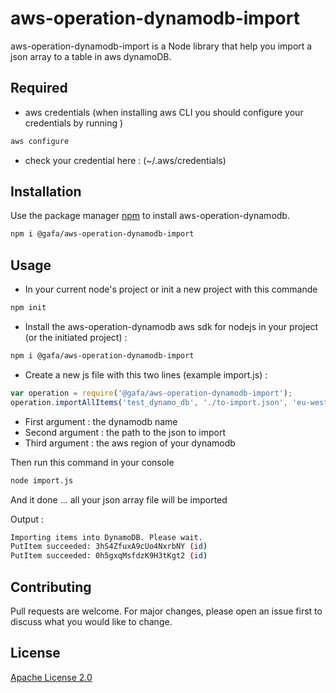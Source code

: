 # aws-operation-dynamodb-import

aws-operation-dynamodb-import is a Node library that help you import a json array to a table in aws dynamoDB.

## Required

- aws credentials (when installing aws CLI you should configure your credentials by running )

```bash
aws configure
```

- check your credential here : (~/.aws/credentials)

## Installation

Use the package manager [npm](https://www.npmjs.com/) to install aws-operation-dynamodb.

```bash
npm i @gafa/aws-operation-dynamodb-import
```

## Usage

- In your current node's project or init a new project with this commande

```bash
npm init
```

- Install the aws-operation-dynamodb aws sdk for nodejs in your project (or the initiated project) :

```bash
npm i @gafa/aws-operation-dynamodb-import
```

- Create a new js file with this two lines (example import.js) :

```javascript
var operation = require('@gafa/aws-operation-dynamodb-import');
operation.importAllItems('test_dynamo_db', './to-import.json', 'eu-west-1');
```

- First argument : the dynamodb name
- Second argument : the path to the json to import
- Third argument : the aws region of your dynamodb

Then run this command in your console

```bash
node import.js
```

And it done ... all your json array file will be imported

Output :

```bash
Importing items into DynamoDB. Please wait.
PutItem succeeded: 3hS4ZfuxA9cUo4NxrbNY (id)
PutItem succeeded: 0h5gxqMsfdzK9H3tKgt2 (id)
```

## Contributing

Pull requests are welcome. For major changes, please open an issue first to discuss what you would like to change.

## License

[Apache License 2.0](https://choosealicense.com/licenses/apache-2.0/)
